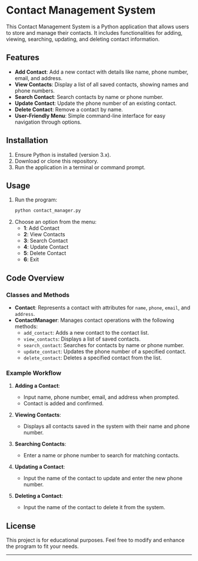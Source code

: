 

# Contact Management System

This Contact Management System is a Python application that allows users to store and manage their contacts. It includes functionalities for adding, viewing, searching, updating, and deleting contact information.

## Features
- **Add Contact**: Add a new contact with details like name, phone number, email, and address.
- **View Contacts**: Display a list of all saved contacts, showing names and phone numbers.
- **Search Contact**: Search contacts by name or phone number.
- **Update Contact**: Update the phone number of an existing contact.
- **Delete Contact**: Remove a contact by name.
- **User-Friendly Menu**: Simple command-line interface for easy navigation through options.

## Installation
1. Ensure Python is installed (version 3.x).
2. Download or clone this repository.
3. Run the application in a terminal or command prompt.

## Usage
1. Run the program:
   ```bash
   python contact_manager.py
   ```
2. Choose an option from the menu:
   - **1**: Add Contact
   - **2**: View Contacts
   - **3**: Search Contact
   - **4**: Update Contact
   - **5**: Delete Contact
   - **6**: Exit

## Code Overview

### Classes and Methods

- **Contact**: Represents a contact with attributes for `name`, `phone`, `email`, and `address`.
- **ContactManager**: Manages contact operations with the following methods:
  - `add_contact`: Adds a new contact to the contact list.
  - `view_contacts`: Displays a list of saved contacts.
  - `search_contact`: Searches for contacts by name or phone number.
  - `update_contact`: Updates the phone number of a specified contact.
  - `delete_contact`: Deletes a specified contact from the list.

### Example Workflow
1. **Adding a Contact**:
   - Input name, phone number, email, and address when prompted.
   - Contact is added and confirmed.

2. **Viewing Contacts**:
   - Displays all contacts saved in the system with their name and phone number.

3. **Searching Contacts**:
   - Enter a name or phone number to search for matching contacts.

4. **Updating a Contact**:
   - Input the name of the contact to update and enter the new phone number.

5. **Deleting a Contact**:
   - Input the name of the contact to delete it from the system.

## License
This project is for educational purposes. Feel free to modify and enhance the program to fit your needs.

---

